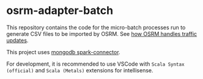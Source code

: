 # osrm-adapter-batch

This repository contains the code for the micro-batch processes run to generate CSV files to be imported by OSRM. See [how OSRM handles traffic updates](https://github.com/Project-OSRM/osrm-backend/wiki/Traffic).

This project uses [mongodb spark-connector](https://docs.mongodb.com/spark-connector/master/scala-api/).

For development, it is recommended to use VSCode with `Scala Syntax (official)` and `Scala (Metals)` extensions for intellisense.
